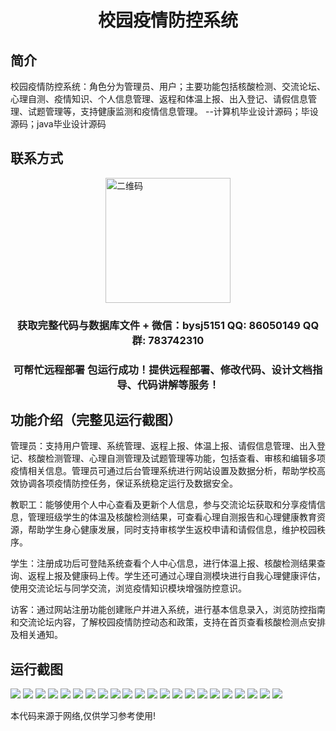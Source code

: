 <p><h1 align="center">校园疫情防控系统</h1></p>

## 简介
校园疫情防控系统：角色分为管理员、用户；主要功能包括核酸检测、交流论坛、心理自测、疫情知识、个人信息管理、返程和体温上报、出入登记、请假信息管理、试题管理等，支持健康监测和疫情信息管理。    --计算机毕业设计源码；毕设源码；java毕业设计源码


## 联系方式
<img src="https://bs-1329754181.cos.ap-shanghai.myqcloud.com/wx.jpg" alt="二维码" style="display: block; margin: 0 auto;" width="200px">
<p><h3 align="center">获取完整代码与数据库文件 + 微信：bysj5151 QQ: 86050149 QQ群: 783742310</h3></p>
<p><h3 align="center">可帮忙远程部署 包运行成功！提供远程部署、修改代码、设计文档指导、代码讲解等服务！</h3></p>

## 功能介绍（完整见运行截图）
管理员：支持用户管理、系统管理、返程上报、体温上报、请假信息管理、出入登记、核酸检测管理、心理自测管理及试题管理等功能，包括查看、审核和编辑多项疫情相关信息。管理员可通过后台管理系统进行网站设置及数据分析，帮助学校高效协调各项疫情防控任务，保证系统稳定运行及数据安全。

教职工：能够使用个人中心查看及更新个人信息，参与交流论坛获取和分享疫情信息，管理班级学生的体温及核酸检测结果，可查看心理自测报告和心理健康教育资源，帮助学生身心健康发展，同时支持审核学生返校申请和请假信息，维护校园秩序。

学生：注册成功后可登陆系统查看个人中心信息，进行体温上报、核酸检测结果查询、返程上报及健康码上传。学生还可通过心理自测模块进行自我心理健康评估，使用交流论坛与同学交流，浏览疫情知识模块增强防控意识。

访客：通过网站注册功能创建账户并进入系统，进行基本信息录入，浏览防控指南和交流论坛内容，了解校园疫情防控动态和政策，支持在首页查看核酸检测点安排及相关通知。


## 运行截图
![](https://bs-1329754181.cos.ap-shanghai.myqcloud.com/ssm/CampusEpidemicPreventionSystem/img/001.jpg)
![](https://bs-1329754181.cos.ap-shanghai.myqcloud.com/ssm/CampusEpidemicPreventionSystem/img/002.jpg)
![](https://bs-1329754181.cos.ap-shanghai.myqcloud.com/ssm/CampusEpidemicPreventionSystem/img/003.jpg)
![](https://bs-1329754181.cos.ap-shanghai.myqcloud.com/ssm/CampusEpidemicPreventionSystem/img/004.jpg)
![](https://bs-1329754181.cos.ap-shanghai.myqcloud.com/ssm/CampusEpidemicPreventionSystem/img/005.jpg)
![](https://bs-1329754181.cos.ap-shanghai.myqcloud.com/ssm/CampusEpidemicPreventionSystem/img/006.jpg)
![](https://bs-1329754181.cos.ap-shanghai.myqcloud.com/ssm/CampusEpidemicPreventionSystem/img/007.jpg)
![](https://bs-1329754181.cos.ap-shanghai.myqcloud.com/ssm/CampusEpidemicPreventionSystem/img/008.jpg)
![](https://bs-1329754181.cos.ap-shanghai.myqcloud.com/ssm/CampusEpidemicPreventionSystem/img/009.jpg)
![](https://bs-1329754181.cos.ap-shanghai.myqcloud.com/ssm/CampusEpidemicPreventionSystem/img/010.jpg)
![](https://bs-1329754181.cos.ap-shanghai.myqcloud.com/ssm/CampusEpidemicPreventionSystem/img/011.jpg)
![](https://bs-1329754181.cos.ap-shanghai.myqcloud.com/ssm/CampusEpidemicPreventionSystem/img/012.jpg)
![](https://bs-1329754181.cos.ap-shanghai.myqcloud.com/ssm/CampusEpidemicPreventionSystem/img/013.jpg)
![](https://bs-1329754181.cos.ap-shanghai.myqcloud.com/ssm/CampusEpidemicPreventionSystem/img/014.jpg)
![](https://bs-1329754181.cos.ap-shanghai.myqcloud.com/ssm/CampusEpidemicPreventionSystem/img/015.jpg)
![](https://bs-1329754181.cos.ap-shanghai.myqcloud.com/ssm/CampusEpidemicPreventionSystem/img/016.jpg)
![](https://bs-1329754181.cos.ap-shanghai.myqcloud.com/ssm/CampusEpidemicPreventionSystem/img/017.jpg)
![](https://bs-1329754181.cos.ap-shanghai.myqcloud.com/ssm/CampusEpidemicPreventionSystem/img/018.jpg)
![](https://bs-1329754181.cos.ap-shanghai.myqcloud.com/ssm/CampusEpidemicPreventionSystem/img/019.jpg)
![](https://bs-1329754181.cos.ap-shanghai.myqcloud.com/ssm/CampusEpidemicPreventionSystem/img/020.jpg)
![](https://bs-1329754181.cos.ap-shanghai.myqcloud.com/ssm/CampusEpidemicPreventionSystem/img/021.jpg)
![](https://bs-1329754181.cos.ap-shanghai.myqcloud.com/ssm/CampusEpidemicPreventionSystem/img/022.jpg)

<p>本代码来源于网络,仅供学习参考使用!</p>
